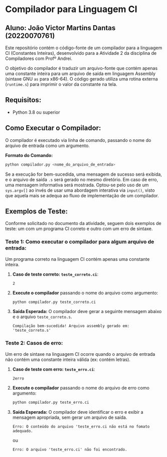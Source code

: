 # Compilador para Linguagem CI 
## Aluno: João Victor Martins Dantas (20220070761)

Este repositório contém o código-fonte de um compilador para a linguagem CI (Constantes Inteiras), desenvolvido para a Atividade 2 da disciplina de Compiladores com Profº Andrei.

O objetivo do compilador é traduzir um arquivo-fonte que contém apenas uma constante inteira para um arquivo de saída em linguagem Assembly (sintaxe GNU `as` para x86-64). O código gerado utiliza uma rotina externa (`runtime.s`) para imprimir o valor da constante na tela. 

## Requisitos:

  * Python 3.8 ou superior 

## Como Executar o Compilador:

O compilador é executado via linha de comando, passando o nome do arquivo de entrada como um argumento.

**Formato do Comando:**

```bash
python compilador.py <nome_do_arquivo_de_entrada>
```

Se a execução for bem-sucedida, uma mensagem de sucesso será exibida, e o arquivo de saída `.s` será gerado no mesmo diretório. Em caso de erro, uma mensagem informativa será mostrada. Optou-se pelo uso de um `sys.argv[]` ao invés de usar uma abordagem interativa via `input()`, visto que aquela mais se adequa ao fluxo de implementação de um compilador.

## Exemplos de Teste:

Conforme solicitado no documento da atividade, seguem dois exemplos de teste: um com um programa CI correto e outro com um erro de sintaxe.

### Teste 1: Como executar o compilador para algum arquivo de entrada:

Um programa correto na linguagem CI contém apenas uma constante inteira.
1.  **Caso de teste correto: `teste_correto.ci`**:

    ```
    2
    ```

2.  **Execute o compilador** passando o nome do arquivo como argumento:

    ```bash
    python compilador.py teste_correto.ci
    ```

3.  **Saída Esperada:** O compilador deve gerar a seguinte mensagem abaixo e o arquivo `teste_correto.s`.

    ```
    Compilação bem-sucedida! Arquivo assembly gerado em: 'teste_correto.s'
    ```

### Teste 2: Casos de erro:

Um erro de sintaxe na linguagem CI ocorre quando o arquivo de entrada não contém uma constante inteira válida (ex: contém letras).

1.  **Caso de teste com erro: `teste_erro.ci`**:

    ```
    2erro
    ```

2.  **Execute o compilador** passando o nome do arquivo de erro como argumento:

    ```bash
    python compilador.py teste_erro.ci
    ```

3.  **Saída Esperada:** O compilador deve identificar o erro e exibir a mensagem apropriada, sem gerar um arquivo de saída.

    ```
    Erro: O conteúdo do arquivo 'teste_erro.ci não está no fomato adequado.
    ```
    ou
    ```
    Erro: O arquivo 'teste_erro.ci' não foi encontrado.
    ```
